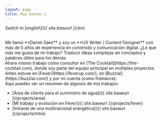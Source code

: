 ```yaml
---
layout: page
title: Muy buenas 👋
---
```



*Switch to [english]({{ site.baseurl }}/en).*

<br>
Me llamo **Daniel Sáez** y soy un **UX Writer / Content Designer** con más de 5 años de experiencia en contenido y comunicación digital. ¿Lo que más me gusta de mi trabajo? Traducir ideas complejas en conceptos y palabras útiles para los demás.

<br>
Ahora mismo trabajo como consultor en [The Cocktail](https://the-cocktail.com), donde soy parte del equipo principal en múltiples proyectos. Antes estuve en [Fever](https://feverup.com/), en [Buzzial](https://buzzial.com/) y por mi cuenta (como freelance).

<br>
Aquí puedes ver un resumen de algunos de mis trabajos:

- [Área de cliente para el suministro de agua]({{ site.baseurl }}/projects/area)
- [Mi trabajo y evolución en Fever]({{ site.baseurl }}/projects/fever)
- [Intranet de una multinacional energética]({{ site.baseurl }}/projects/intra)

<br>
